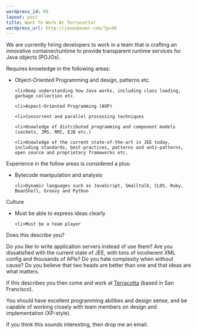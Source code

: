 ```yaml
--- 
wordpress_id: 99
layout: post
title: Want To Work At Terracotta?
wordpress_url: http://jonasboner.com/?p=99
---
```

We are currently hiring developers to work in a team that is crafting an innovative container/runtime to provide transparent runtime services for Java objects (POJOs). 

Requires knowledge in the following areas: 
<ul>
	<li>Object-Oriented Programming and design, patterns etc.
</li>

	<li>Deep understanding how Java works, including class loading, garbage collection etc.
</li>

	<li>Aspect-Oriented Programming (AOP)
</li>

	<li>Concurrent and parallel processing techniques
</li>

	<li>Knowledge of distributed programming and component models (sockets, JMS, RMI, EJB etc.)
</li>

	<li>Knowledge of the current state-of-the-art in JEE today, including standards, best-practices, patterns and anti-patterns, open source and proprietary frameworks etc.
</li>
</ul>

Experience in the follow areas is considered a plus:
<ul>
	<li>Bytecode manipulation and analysis
</li>

	<li>Dynamic languages such as JavaScript, Smalltalk, CLOS, Ruby, BeanShell, Groovy and Python
</li>
</ul>

Culture 
<ul>
	<li>Must be able to express ideas clearly
</li>

	<li>Must be a team player
</li>
</ul>

Does this describe you? 

Do you like to write application servers instead of use them? Are you dissatisfied with the current state of JEE, with tons of incoherent XML config and thousands of APIs? Do you hate complexity when without cause? Do you believe that two heads are better than one and that ideas are what matters. 

If this describes you then come and work at <a href="http://www.terracottatech.com/">Terracotta</a> (based in San Francisco). 

You should have excellent programming abilities and design sense, and be capable of working closely with team members on design and implementation (XP-style).

If you think this sounds interesting, then drop me an email.

